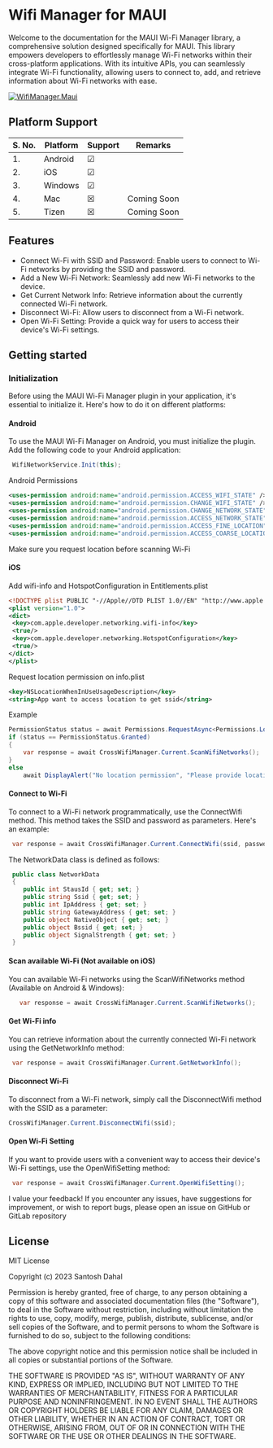 # Wifi Manager for MAUI

Welcome to the documentation for the MAUI Wi-Fi Manager library, a comprehensive solution designed specifically for MAUI. This library empowers developers to effortlessly manage Wi-Fi networks within their cross-platform applications. With its intuitive APIs, you can seamlessly integrate Wi-Fi functionality, allowing users to connect to, add, and retrieve information about Wi-Fi networks with ease.

[![WifiManager.Maui](https://img.shields.io/nuget/v/WifiManager.Maui)](https://www.nuget.org/packages/WifiManager.Maui/)


## Platform Support

| S. No. | Platform     |  Support  |    Remarks  |
| ------ | ------------ | --------- | ----------- |
| 1.     | Android      | &#9745;   |             |
| 2.     | iOS          | &#9745;   |             |
| 3.     | Windows      | &#9745;   |             |
| 4.     | Mac          | &#x2612;  | Coming Soon |
| 5.     | Tizen        | &#x2612;  | Coming Soon |

## Features

- Connect Wi-Fi with SSID and Password: Enable users to connect to Wi-Fi networks by providing the SSID and password.
- Add a New Wi-Fi Network: Seamlessly add new Wi-Fi networks to the device.
- Get Current Network Info: Retrieve information about the currently connected Wi-Fi network.
- Disconnect Wi-Fi: Allow users to disconnect from a Wi-Fi network.
- Open Wi-Fi Setting: Provide a quick way for users to access their device's Wi-Fi settings.

## Getting started

### Initialization

Before using the MAUI Wi-Fi Manager plugin in your application, it's essential to initialize it. Here's how to do it on different platforms:

#### Android

To use the MAUI Wi-Fi Manager on Android, you must initialize the plugin. Add the following code to your Android application:

```csharp
 WifiNetworkService.Init(this);
```

Android Permissions

```xml
<uses-permission android:name="android.permission.ACCESS_WIFI_STATE" />
<uses-permission android:name="android.permission.CHANGE_WIFI_STATE" />
<uses-permission android:name="android.permission.CHANGE_NETWORK_STATE" />
<uses-permission android:name="android.permission.ACCESS_NETWORK_STATE" />
<uses-permission android:name="android.permission.ACCESS_FINE_LOCATION" />
<uses-permission android:name="android.permission.ACCESS_COARSE_LOCATION" />
```

Make sure you request location before scanning Wi-Fi

#### iOS

Add wifi-info and HotspotConfiguration in Entitlements.plist

```xml
<!DOCTYPE plist PUBLIC "-//Apple//DTD PLIST 1.0//EN" "http://www.apple.com/DTDs/PropertyList-1.0.dtd">
<plist version="1.0">
<dict>
 <key>com.apple.developer.networking.wifi-info</key>
 <true/>
 <key>com.apple.developer.networking.HotspotConfiguration</key>
 <true/>
</dict>
</plist>
```

Request location permission on info.plist

```xml
<key>NSLocationWhenInUseUsageDescription</key>
<string>App want to access location to get ssid</string>
```

Example

```csharp
PermissionStatus status = await Permissions.RequestAsync<Permissions.LocationWhenInUse>();
if (status == PermissionStatus.Granted)
{
    var response = await CrossWifiManager.Current.ScanWifiNetworks();    
}
else
    await DisplayAlert("No location permission", "Please provide location permission", "OK");
```

#### Connect to Wi-Fi

To connect to a Wi-Fi network programmatically, use the ConnectWifi method. This method takes the SSID and password as parameters. Here's an example:

```csharp
 var response = await CrossWifiManager.Current.ConnectWifi(ssid, password);
```

The NetworkData class is defined as follows:

```csharp
 public class NetworkData
 {
    public int StausId { get; set; }
    public string Ssid { get; set; }
    public int IpAddress { get; set; }
    public string GatewayAddress { get; set; }
    public object NativeObject { get; set; }
    public object Bssid { get; set; }
    public object SignalStrength { get; set; }
 }
```

#### Scan available Wi-Fi (Not available on iOS)

You can available Wi-Fi networks using the ScanWifiNetworks method (Available on Android & Windows):

```csharp
   var response = await CrossWifiManager.Current.ScanWifiNetworks();
```

#### Get Wi-Fi info

You can retrieve information about the currently connected Wi-Fi network using the GetNetworkInfo method:

```csharp
 var response = await CrossWifiManager.Current.GetNetworkInfo();
```

#### Disconnect Wi-Fi

To disconnect from a Wi-Fi network, simply call the DisconnectWifi method with the SSID as a parameter:

```csharp
CrossWifiManager.Current.DisconnectWifi(ssid);
```

#### Open Wi-Fi Setting

If you want to provide users with a convenient way to access their device's Wi-Fi settings, use the OpenWifiSetting method:

```csharp
 var response = await CrossWifiManager.Current.OpenWifiSetting();
```

I value your feedback! If you encounter any issues, have suggestions for improvement, or wish to report bugs, please open an issue on GitHub or GitLab repository

## License

MIT License

Copyright (c) 2023 Santosh Dahal

Permission is hereby granted, free of charge, to any person obtaining a copy
of this software and associated documentation files (the "Software"), to deal
in the Software without restriction, including without limitation the rights
to use, copy, modify, merge, publish, distribute, sublicense, and/or sell
copies of the Software, and to permit persons to whom the Software is
furnished to do so, subject to the following conditions:

The above copyright notice and this permission notice shall be included in all
copies or substantial portions of the Software.

THE SOFTWARE IS PROVIDED "AS IS", WITHOUT WARRANTY OF ANY KIND, EXPRESS OR
IMPLIED, INCLUDING BUT NOT LIMITED TO THE WARRANTIES OF MERCHANTABILITY,
FITNESS FOR A PARTICULAR PURPOSE AND NONINFRINGEMENT. IN NO EVENT SHALL THE
AUTHORS OR COPYRIGHT HOLDERS BE LIABLE FOR ANY CLAIM, DAMAGES OR OTHER
LIABILITY, WHETHER IN AN ACTION OF CONTRACT, TORT OR OTHERWISE, ARISING FROM,
OUT OF OR IN CONNECTION WITH THE SOFTWARE OR THE USE OR OTHER DEALINGS IN THE
SOFTWARE.

